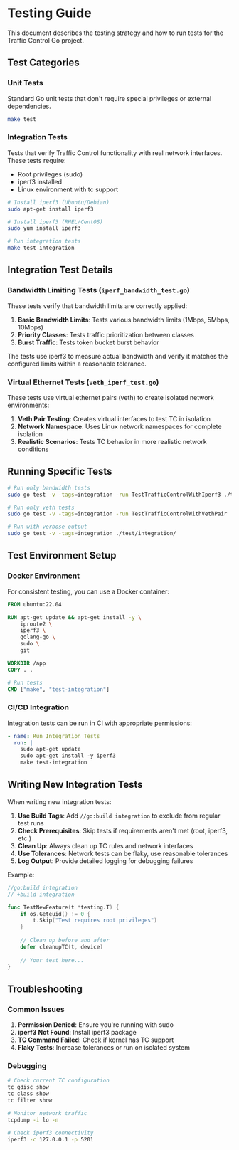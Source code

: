 # Testing Guide

This document describes the testing strategy and how to run tests for the Traffic Control Go project.

## Test Categories

### Unit Tests
Standard Go unit tests that don't require special privileges or external dependencies.

```bash
make test
```

### Integration Tests
Tests that verify Traffic Control functionality with real network interfaces. These tests require:
- Root privileges (sudo)
- iperf3 installed
- Linux environment with tc support

```bash
# Install iperf3 (Ubuntu/Debian)
sudo apt-get install iperf3

# Install iperf3 (RHEL/CentOS)
sudo yum install iperf3

# Run integration tests
make test-integration
```

## Integration Test Details

### Bandwidth Limiting Tests (`iperf_bandwidth_test.go`)
These tests verify that bandwidth limits are correctly applied:

1. **Basic Bandwidth Limits**: Tests various bandwidth limits (1Mbps, 5Mbps, 10Mbps)
2. **Priority Classes**: Tests traffic prioritization between classes
3. **Burst Traffic**: Tests token bucket burst behavior

The tests use iperf3 to measure actual bandwidth and verify it matches the configured limits within a reasonable tolerance.

### Virtual Ethernet Tests (`veth_iperf_test.go`)
These tests use virtual ethernet pairs (veth) to create isolated network environments:

1. **Veth Pair Testing**: Creates virtual interfaces to test TC in isolation
2. **Network Namespace**: Uses Linux network namespaces for complete isolation
3. **Realistic Scenarios**: Tests TC behavior in more realistic network conditions

## Running Specific Tests

```bash
# Run only bandwidth tests
sudo go test -v -tags=integration -run TestTrafficControlWithIperf3 ./test/integration/

# Run only veth tests
sudo go test -v -tags=integration -run TestTrafficControlWithVethPair ./test/integration/

# Run with verbose output
sudo go test -v -tags=integration ./test/integration/
```

## Test Environment Setup

### Docker Environment
For consistent testing, you can use a Docker container:

```dockerfile
FROM ubuntu:22.04

RUN apt-get update && apt-get install -y \
    iproute2 \
    iperf3 \
    golang-go \
    sudo \
    git

WORKDIR /app
COPY . .

# Run tests
CMD ["make", "test-integration"]
```

### CI/CD Integration
Integration tests can be run in CI with appropriate permissions:

```yaml
- name: Run Integration Tests
  run: |
    sudo apt-get update
    sudo apt-get install -y iperf3
    make test-integration
```

## Writing New Integration Tests

When writing new integration tests:

1. **Use Build Tags**: Add `//go:build integration` to exclude from regular test runs
2. **Check Prerequisites**: Skip tests if requirements aren't met (root, iperf3, etc.)
3. **Clean Up**: Always clean up TC rules and network interfaces
4. **Use Tolerances**: Network tests can be flaky, use reasonable tolerances
5. **Log Output**: Provide detailed logging for debugging failures

Example:
```go
//go:build integration
// +build integration

func TestNewFeature(t *testing.T) {
    if os.Geteuid() != 0 {
        t.Skip("Test requires root privileges")
    }
    
    // Clean up before and after
    defer cleanupTC(t, device)
    
    // Your test here...
}
```

## Troubleshooting

### Common Issues

1. **Permission Denied**: Ensure you're running with sudo
2. **iperf3 Not Found**: Install iperf3 package
3. **TC Command Failed**: Check if kernel has TC support
4. **Flaky Tests**: Increase tolerances or run on isolated system

### Debugging

```bash
# Check current TC configuration
tc qdisc show
tc class show
tc filter show

# Monitor network traffic
tcpdump -i lo -n

# Check iperf3 connectivity
iperf3 -c 127.0.0.1 -p 5201
```